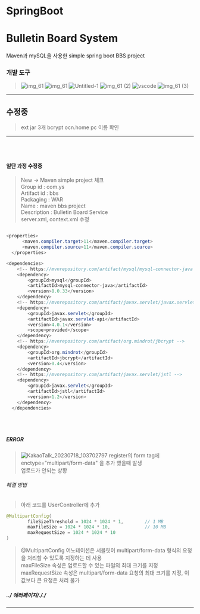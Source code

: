 # SpringBoot

<h1>Bulletin Board System</h1>

<p>
Maven과 mySQL을 사용한 simple spring boot BBS project
</p>

<h3>개발 도구</h3>

>  ![img_61](https://github.com/Mayhem-XD/Java/assets/116787370/80653f1d-6745-40e3-8af4-fc82d7d81518) ![img_61](https://github.com/Mayhem-XD/PyCo/assets/116787370/315f7972-a2df-4f8d-aeba-b889b50d0c5d) ![Untitled-1](https://github.com/Mayhem-XD/Java/assets/116787370/076d94a4-563d-4b9e-ac52-0509d22077e6)
> ![img_61 (2)](https://github.com/Mayhem-XD/Java/assets/116787370/8406f594-fb71-4cdc-80fd-ff72268cfcab)     ![vscode](https://github.com/Mayhem-XD/Java/assets/116787370/fbda9bcc-d200-448d-bca2-d1e142d45fcd)    ![img_61 (3)](https://github.com/Mayhem-XD/Java/assets/116787370/13a06fa8-7827-4a1c-a19f-7b23c25f4a4f)
> 
<hr>
<h2>수정중</h2>

> ext jar 3개
> bcrypt
> ocn.home
> pc 이름 확인
> 
<hr>
<br><br>

<h4>일단 과정 수정중</h4>

> New -> Maven simple project 체크 <br>
> Group id : com.ys <br>
> Artifact id : bbs <br>
> Packaging : WAR <br>
> Name : maven bbs project <br>
> Description : Bulletin Board Service <br>
> server.xml, context.xml 수정

~~~ java

<properties>
	  <maven.compiler.target>11</maven.compiler.target>
	  <maven.compiler.source>11</maven.compiler.source>
  </properties>

<dependencies>
	<!-- https://mvnrepository.com/artifact/mysql/mysql-connector-java -->
	<dependency>
	    <groupId>mysql</groupId>
	    <artifactId>mysql-connector-java</artifactId>
	    <version>8.0.33</version>
	</dependency>
	<!-- https://mvnrepository.com/artifact/javax.servlet/javax.servlet-api -->
	<dependency>
	    <groupId>javax.servlet</groupId>
	    <artifactId>javax.servlet-api</artifactId>
	    <version>4.0.1</version>
	    <scope>provided</scope>
	</dependency>
	<!-- https://mvnrepository.com/artifact/org.mindrot/jbcrypt -->
	<dependency>
	    <groupId>org.mindrot</groupId>
	    <artifactId>jbcrypt</artifactId>
	    <version>0.4</version>
	</dependency>
	<!-- https://mvnrepository.com/artifact/javax.servlet/jstl -->
	<dependency>
	    <groupId>javax.servlet</groupId>
	    <artifactId>jstl</artifactId>
	    <version>1.2</version>
	</dependency>
  </dependencies>

~~~


<br><br>

<h5>ERROR</h5>

> ![KakaoTalk_20230718_103702797](https://github.com/Mayhem-XD/Maven-BBS/assets/116787370/d738e981-5e9a-4d58-bceb-03d241b840e3)
> register의 form tag에 enctype="multipart/form-data" 을 추가 했을때 발생<br>
> 업로드가 안되는 상황

<h6>해결 방법</h6>

> 아래 코드를 UserController에 추가

~~~ java
@MultipartConfig(
		fileSizeThreshold = 1024 * 1024 * 1,		// 1 MB
		maxFileSize = 1024 * 1024 * 10,				// 10 MB
		maxRequestSize = 1024 * 1024 * 10
)
~~~

> @MultipartConfig 어노테이션은 서블릿이 multipart/form-data 형식의 요청을 처리할 수 있도록 지정하는 데 사용<br>
> maxFileSize 속성은 업로드할 수 있는 파일의 최대 크기를 지정<br>
> maxRequestSize 속성은 multipart/form-data 요청의 최대 크기를 지정, 이 값보다 큰 요청은 처리 불가

<h5>../ 에러페이지/././</h5>

<hr>




